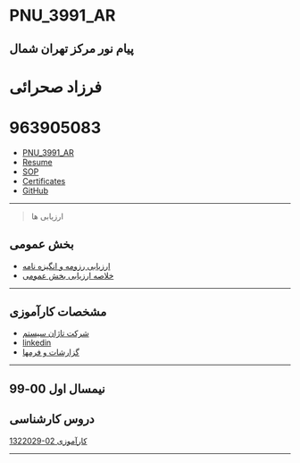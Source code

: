 # PNU_3991_AR
پیام نور مرکز تهران شمال
------------------
   
 # فرزاد صحرائی
 # 963905083
 - [PNU_3991_AR](https://github.com/farzadsahraei/PNU_3991_AR)
 - [Resume](https://farzadsahraei.github.io/sahraei.github.io/) 
 - [SOP](https://farzadsahraei.github.io/sahraei.github.io/docs/SOP.pdf)
 - [Certificates](https://farzadsahraei.github.io/sahraei.github.io/docs/jscertificate.jpeg)
 - [GitHub](https://farzadsahraei.github.io/sahraei.github.io/docs/jlord.png)
 
------------------
> ارزیابی ها

##  بخش عمومی
- [ارزیابی رزومه و انگیزه نامه](https://farzadsahraei.github.io/sahraei.github.io/docs/XX_CV_CheckList_AR_3991.pdf)
- [خلاصه ارزیابی بخش عمومی](https://farzadsahraei.github.io/sahraei.github.io/docs/XX_GeneralSection_CheckList_AR_3991.pdf)




------------------
## مشخصات کارآموزی
 - [شرکت تاژان سیستم](https://tajan.ir)
 - [linkedin](https://www.linkedin.com/in/farzad-sahraei-0923319b/) 
 - [گزارشات و فرمها](https://farzadsahraei.github.io/sahraei.github.io/docs/KAR/Forms/Forms.rar)

  
------------------
## نیمسال اول 00-99

## دروس کارشناسی

[1322029-02     کارآموزی](https://github.com/farzadsahraei/PNU_3991/blob/master/_BSc/Internship/1322029_02/07_%D9%81%D8%B1%D8%B2%D8%A7%D8%AF%20%D8%B5%D8%AD%D8%B1%D8%A7%20%D8%A6%D9%8A/readme.md)


------------------





